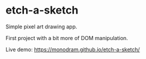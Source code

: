 # etch-a-sketch

Simple pixel art drawing app.

First project with a bit more of DOM manipulation.

Live demo: https://monodram.github.io/etch-a-sketch/
